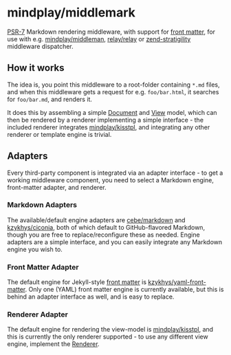 # mindplay/middlemark

[PSR-7](http://www.php-fig.org/psr/psr-7/) Markdown rendering middleware, with support for
[front matter](http://jekyllrb.com/docs/frontmatter/), for use with e.g.
[mindplay/middleman](https://github.com/mindplay-dk/middleman),
[relay/relay](https://github.com/relayphp/Relay.Relay) or
[zend-stratigility](https://github.com/zendframework/zend-stratigility) middleware dispatcher.

## How it works

The idea is, you point this middleware to a root-folder containing `*.md` files, and when this
middleware gets a request for e.g. `foo/bar.html`, it searches for `foo/bar.md`, and renders it.

It does this by assembling a simple [Document](src/Document.php) and [View](src/View.php) model,
which can then be rendered by a renderer implementing a simple interface - the included renderer
integrates [mindplay/kisstpl](https://github.com/mindplay-dk/kisstpl), and integrating any other
renderer or template engine is trivial.

## Adapters

Every third-party component is integrated via an adapter interface - to get a working middleware
component, you need to select a Markdown engine, front-matter adapter, and renderer.

### Markdown Adapters

The available/default engine adapters are [cebe/markdown](https://packagist.org/packages/cebe/markdown) and
[kzykhys/ciconia](https://github.com/kzykhys/Ciconia/), both of which default to GitHub-flavored Markdown,
though you are free to replace/reconfigure these as needed. Engine adapters are a simple interface, and you
can easily integrate any Markdown engine you wish to.

### Front Matter Adapter

The default engine for Jekyll-style [front matter](https://jekyllrb.com/docs/frontmatter/) is
[kzykhys/yaml-front-matter](https://packagist.org/packages/kzykhys/yaml-front-matter). Only one (YAML)
front matter engine is currently available, but this is behind an adapter interface as well, and is
easy to replace.

### Renderer Adapter

The default engine for rendering the view-model is [mindplay/kisstpl](https://github.com/mindplay-dk/kisstpl),
and this is currently the only renderer supported - to use any different view engine, implement the
[Renderer](src/RendererInterface).
